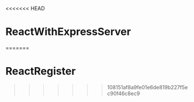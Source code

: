 <<<<<<< HEAD
# ReactWithExpressServer
=======
# ReactRegister
>>>>>>> 108151af8a9fe01e6de819b227f5ec90f46c8ec9
